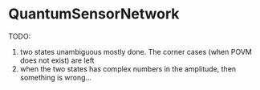 # QuantumSensorNetwork

TODO: 
1. two states unambiguous mostly done. The corner cases (when POVM does not exist) are left
2. when the two states has complex numbers in the amplitude, then something is wrong...

